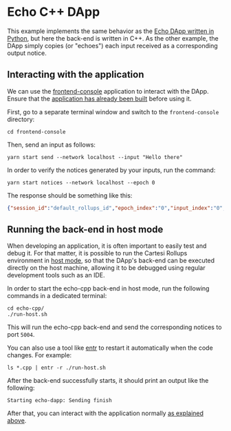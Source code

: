 # Echo C++ DApp

This example implements the same behavior as the [Echo DApp written in Python](../echo-python), but here the back-end is written in C++. As the other example, the DApp simply copies (or "echoes") each input received as a corresponding output notice.

## Interacting with the application

We can use the [frontend-console](../frontend-console) application to interact with the DApp.
Ensure that the [application has already been built](../frontend-console/README.md#building) before using it.

First, go to a separate terminal window and switch to the `frontend-console` directory:

```shell
cd frontend-console
```

Then, send an input as follows:

```shell
yarn start send --network localhost --input "Hello there"
```

In order to verify the notices generated by your inputs, run the command:

```shell
yarn start notices --network localhost --epoch 0
```

The response should be something like this:

```json
{"session_id":"default_rollups_id","epoch_index":"0","input_index":"0","notice_index":"0","payload":"Hello there"}
```

## Running the back-end in host mode

When developing an application, it is often important to easily test and debug it. For that matter, it is possible to run the Cartesi Rollups environment in [host mode](../README.md#host-mode), so that the DApp's back-end can be executed directly on the host machine, allowing it to be debugged using regular development tools such as an IDE.

In order to start the echo-cpp back-end in host mode, run the following commands in a dedicated terminal:

```shell
cd echo-cpp/
./run-host.sh
```

This will run the echo-cpp back-end and send the corresponding notices to port `5004`.

You can also use a tool like [entr](https://eradman.com/entrproject/) to restart it automatically when the code changes. For example:

```shell
ls *.cpp | entr -r ./run-host.sh
```

After the back-end successfully starts, it should print an output like the following:

```log
Starting echo-dapp: Sending finish
```

After that, you can interact with the application normally [as explained above](#interacting-with-the-application).
